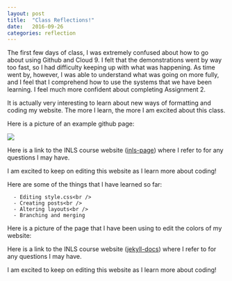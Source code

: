 ```yaml
---
layout: post
title:  "Class Reflections!"
date:   2016-09-26
categories: reflection
---
```

The first few days of class, I was extremely confused about how to go about using Github and Cloud 9. I felt that the demonstrations went by way too fast, so I had difficulty keeping up with what was happening. As time went by, however, I was able to understand what was going on more fully, and I feel that I comprehend how to use the systems that we have been learning. I feel much more confident about completing Assignment 2.

It is actually very interesting to learn about new ways of formatting and coding my website. The more I learn, the more I am excited about this class.

Here is a picture of an example github page:

<img src="http://dille.name/media/2016/03/Repository.png">

Here is a link to the INLS course website ([inls-page]) where I refer to for any questions I may have.

[inls-page]: https://silshack.github.io/inls161fall2016/assignments/assignment2/

I am excited to keep on editing this website as I learn more about coding!

Here are some of the things that I have learned so far:

<p>  <div class="manual-content">

      - Editing style.css<br />
      - Creating posts<br />  
      - Altering layouts<br />
      - Branching and merging

Here is a picture of the page that I have been using to edit the colors of my website:

Here is a link to the INLS course website ([jekyll-docs]) where I refer to for any questions I may have.

[jekyll-docs]: https://silshack.github.io/inls161fall2016/assignments/assignment2/

I am excited to keep on editing this website as I learn more about coding!
